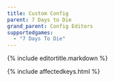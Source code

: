 ```yaml
---
title: Custom Config
parent: 7 Days to Die
grand_parent: Config Editors
supportedgames:
  - "7 Days To Die"
---
```

{% include editortitle.markdown %}



{% include affectedkeys.html %}